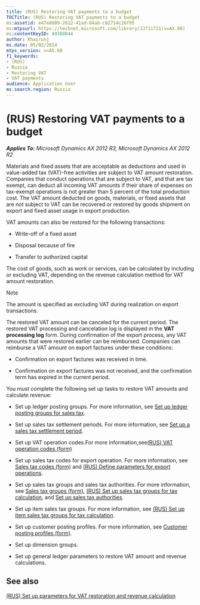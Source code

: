```yaml
---
title: (RUS) Restoring VAT payments to a budget
TOCTitle: (RUS) Restoring VAT payments to a budget
ms:assetid: e47e8889-2612-41ad-84ab-c82714c26f95
ms:mtpsurl: https://technet.microsoft.com/library/JJ711721(v=AX.60)
ms:contentKeyID: 49388044
author: Khairunj
ms.date: 05/02/2014
mtps_version: v=AX.60
f1_keywords:
- (RUS)
- Russia
- Restoring VAT
- VAT payments
audience: Application User
ms.search.region: Russia
---
```


# (RUS) Restoring VAT payments to a budget 


_**Applies To:** Microsoft Dynamics AX 2012 R3, Microsoft Dynamics AX 2012 R2_

Materials and fixed assets that are acceptable as deductions and used in value-added tax (VAT)-free activities are subject to VAT amount restoration. Companies that conduct operations that are subject to VAT, and that are tax exempt, can deduct all incoming VAT amounts if their share of expenses on tax-exempt operations is not greater than 5 percent of the total production cost. The VAT amount deducted on goods, materials, or fixed assets that are not subject to VAT can be recovered or restored by goods shipment on export and fixed asset usage in export production.

VAT amounts can also be restored for the following transactions:

  - Write-off of a fixed asset

  - Disposal because of fire

  - Transfer to authorized capital

The cost of goods, such as work or services, can be calculated by including or excluding VAT, depending on the revenue calculation method for VAT amount restoration.


> [!NOTE]
> <P>The amount is specified as excluding VAT during realization on export transactions.</P>



The restored VAT amount can be canceled for the current period. The restored VAT processing and cancelation log is displayed in the **VAT processing log** form. During confirmation of the export process, any VAT amounts that were restored earlier can be reimbursed. Companies can reimburse a VAT amount on export factures under these conditions:

  - Confirmation on export factures was received in time.

  - Confirmation on export factures was not received, and the confirmation term has expired in the current period.

You must complete the following set up tasks to restore VAT amounts and calculate revenue:

  - Set up ledger posting groups. For more information, see [Set up ledger posting groups for sales tax](set-up-ledger-posting-groups-for-sales-tax.md).

  - Set up sales tax settlement periods. For more information, see [Set up a sales tax settlement period](set-up-a-sales-tax-settlement-period.md).

  - Set up VAT operation codes.For more information,see[(RUS) VAT operation codes (form)](https://technet.microsoft.com/library/jj839695\(v=ax.60\))

  - Set up sales tax codes for export operation. For more information, see [Sales tax codes (form)](https://technet.microsoft.com/library/aa553257\(v=ax.60\)) and [(RUS) Define parameters for export operations](rus-define-parameters-for-export-operations.md).

  - Set up sales tax groups and sales tax authorities. For more information, see [Sales tax groups (form)](https://technet.microsoft.com/library/aa498345\(v=ax.60\)), [(RUS) Set up sales tax groups for tax calculation](rus-set-up-sales-tax-groups-for-tax-calculation.md), and [Set up sales tax authorities](set-up-sales-tax-authorities.md).

  - Set up item sales tax groups. For more information, see [(RUS) Set up item sales tax groups for tax calculation](rus-set-up-item-sales-tax-groups-for-tax-calculation.md).

  - Set up customer posting profiles. For more information, see [Customer posting profiles (form)](https://technet.microsoft.com/library/aa600572\(v=ax.60\)).

  - Set up dimension groups.

  - Set up general ledger parameters to restore VAT amount and revenue calculations.

## See also

[(RUS) Set up parameters for VAT restoration and revenue calculation](rus-set-up-parameters-for-vat-restoration-and-revenue-calculation.md)

  


